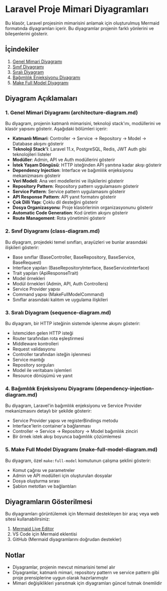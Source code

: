 # Laravel Proje Mimari Diyagramları

Bu klasör, Laravel projesinin mimarisini anlamak için oluşturulmuş Mermaid formatında diyagramları içerir. Bu diyagramlar projenin farklı yönlerini ve bileşenlerini gösterir.

## İçindekiler

1. [Genel Mimari Diyagramı](architecture-diagram.md)
2. [Sınıf Diyagramı](class-diagram.md)
3. [Sıralı Diyagram](sequence-diagram.md)
4. [Bağımlılık Enjeksiyonu Diyagramı](dependency-injection-diagram.md)
5. [Make Full Model Diyagramı](make-full-model-diagram.md)

## Diyagram Açıklamaları

### 1. Genel Mimari Diyagramı (architecture-diagram.md)

Bu diyagram, projenin katmanlı mimarisini, teknoloji stack'ını, modüllerini ve klasör yapısını gösterir. Aşağıdaki bölümleri içerir:

- **Katmanlı Mimari**: Controller -> Service -> Repository -> Model -> Database akışını gösterir
- **Teknoloji Stack'i**: Laravel 11.x, PostgreSQL, Redis, JWT Auth gibi teknolojileri listeler
- **Modüller**: Admin, API ve Auth modüllerini gösterir
- **İstek Yaşam Döngüsü**: HTTP isteğinden API yanıtına kadar akışı gösterir
- **Dependency Injection**: Interface ve bağımlılık enjeksiyonu mekanizmasını gösterir
- **Veri Modeli**: Ana veri modellerini ve ilişkilerini gösterir
- **Repository Pattern**: Repository pattern uygulamasını gösterir
- **Service Pattern**: Service pattern uygulamasını gösterir
- **API Response Pattern**: API yanıt formatını gösterir
- **Çok Dilli Yapı**: Çoklu dil desteğini gösterir
- **Dosya Organizasyonu**: Proje klasörlerinin organizasyonunu gösterir
- **Automatic Code Generation**: Kod üretim akışını gösterir
- **Route Management**: Rota yönetimini gösterir

### 2. Sınıf Diyagramı (class-diagram.md)

Bu diyagram, projedeki temel sınıfları, arayüzleri ve bunlar arasındaki ilişkileri gösterir:

- Base sınıflar (BaseController, BaseRepository, BaseService, BaseRequest)
- Interface yapıları (BaseRepositoryInterface, BaseServiceInterface)
- Trait yapıları (ApiResponseTrait)
- Model örnekleri
- Modül örnekleri (Admin, API, Auth Controllers)
- Service Provider yapısı
- Command yapısı (MakeFullModelCommand)
- Sınıflar arasındaki kalıtım ve uygulama ilişkileri

### 3. Sıralı Diyagram (sequence-diagram.md)

Bu diyagram, bir HTTP isteğinin sistemde işlenme akışını gösterir:

- İstemciden gelen HTTP isteği
- Router tarafından rota eşleştirmesi
- Middleware kontrolleri
- Request validasyonu
- Controller tarafından isteğin işlenmesi
- Service mantığı
- Repository sorguları
- Model ile veritabanı işlemleri
- Resource dönüşümü ve yanıt

### 4. Bağımlılık Enjeksiyonu Diyagramı (dependency-injection-diagram.md)

Bu diyagram, Laravel'in bağımlılık enjeksiyonu ve Service Provider mekanizmasını detaylı bir şekilde gösterir:

- Service Provider yapısı ve registerBindings metodu
- Interface'lerin container'a bağlanması
- Controller -> Service -> Repository -> Model bağımlılık zinciri
- Bir örnek istek akışı boyunca bağımlılık çözümlemesi

### 5. Make Full Model Diyagramı (make-full-model-diagram.md)

Bu diyagram, özel `make:full-model` komutunun çalışma şeklini gösterir:

- Komut çağrısı ve parametreler
- Admin ve API modülleri için oluşturulan dosyalar
- Dosya oluşturma sırası
- Şablon metotları ve bağlantıları

## Diyagramların Gösterilmesi

Bu diyagramları görüntülemek için Mermaid destekleyen bir araç veya web sitesi kullanabilirsiniz:

1. [Mermaid Live Editor](https://mermaid.live/)
2. VS Code için Mermaid eklentisi
3. GitHub (Mermaid diyagramlarını doğrudan destekler)

## Notlar

- Diyagramlar, projenin mevcut mimarisini temel alır
- Diyagramlar, katmanlı mimari, repository pattern ve service pattern gibi proje prensiplerine uygun olarak hazırlanmıştır
- Mimari değişiklikleri yansıtmak için diyagramları güncel tutmak önemlidir 